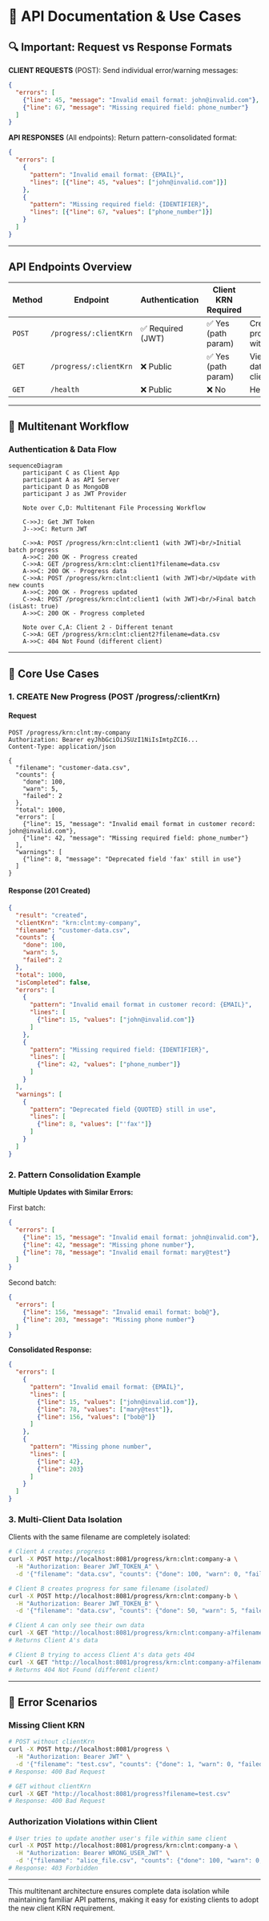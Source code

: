 # 📡 API Documentation & Use Cases

## 🔍 Important: Request vs Response Formats

**CLIENT REQUESTS** (POST): Send individual error/warning messages:
```json
{
  "errors": [
    {"line": 45, "message": "Invalid email format: john@invalid.com"},
    {"line": 67, "message": "Missing required field: phone_number"}
  ]
}
```

**API RESPONSES** (All endpoints): Return pattern-consolidated format:
```json
{
  "errors": [
    {
      "pattern": "Invalid email format: {EMAIL}",
      "lines": [{"line": 45, "values": ["john@invalid.com"]}]
    },
    {
      "pattern": "Missing required field: {IDENTIFIER}",
      "lines": [{"line": 67, "values": ["phone_number"]}]
    }
  ]
}
```

---

## API Endpoints Overview

| Method | Endpoint | Authentication | Client KRN Required | Purpose |
|--------|----------|----------------|---------------------|---------|
| `POST` | `/progress/:clientKrn` | ✅ Required (JWT) | ✅ Yes (path param) | Create/Update progress within client |
| `GET` | `/progress/:clientKrn` | ❌ Public | ✅ Yes (path param) | View progress data within client |
| `GET` | `/health` | ❌ Public | ❌ No | Health check |

---

## 🔄 Multitenant Workflow

### Authentication & Data Flow
```mermaid
sequenceDiagram
    participant C as Client App
    participant A as API Server
    participant D as MongoDB
    participant J as JWT Provider
    
    Note over C,D: Multitenant File Processing Workflow
    
    C->>J: Get JWT Token
    J-->>C: Return JWT
    
    C->>A: POST /progress/krn:clnt:client1 (with JWT)<br/>Initial batch progress
    A->>C: 200 OK - Progress created
    C->>A: GET /progress/krn:clnt:client1?filename=data.csv
    A->>C: 200 OK - Progress data
    C->>A: POST /progress/krn:clnt:client1 (with JWT)<br/>Update with new counts
    A->>C: 200 OK - Progress updated
    C->>A: POST /progress/krn:clnt:client1 (with JWT)<br/>Final batch (isLast: true)
    A->>C: 200 OK - Progress completed
    
    Note over C,A: Client 2 - Different tenant
    C->>A: GET /progress/krn:clnt:client2?filename=data.csv
    A->>C: 404 Not Found (different client)
```

---

## 📝 Core Use Cases

### 1. CREATE New Progress (POST /progress/:clientKrn)

#### Request
```http
POST /progress/krn:clnt:my-company
Authorization: Bearer eyJhbGciOiJSUzI1NiIsImtpZCI6...
Content-Type: application/json

{
  "filename": "customer-data.csv",
  "counts": {
    "done": 100,
    "warn": 5,
    "failed": 2
  },
  "total": 1000,
  "errors": [
    {"line": 15, "message": "Invalid email format in customer record: john@invalid.com"},
    {"line": 42, "message": "Missing required field: phone_number"}
  ],
  "warnings": [
    {"line": 8, "message": "Deprecated field 'fax' still in use"}
  ]
}
```

#### Response (201 Created)
```json
{
  "result": "created",
  "clientKrn": "krn:clnt:my-company",
  "filename": "customer-data.csv",
  "counts": {
    "done": 100,
    "warn": 5,
    "failed": 2
  },
  "total": 1000,
  "isCompleted": false,
  "errors": [
    {
      "pattern": "Invalid email format in customer record: {EMAIL}",
      "lines": [
        {"line": 15, "values": ["john@invalid.com"]}
      ]
    },
    {
      "pattern": "Missing required field: {IDENTIFIER}",
      "lines": [
        {"line": 42, "values": ["phone_number"]}
      ]
    }
  ],
  "warnings": [
    {
      "pattern": "Deprecated field {QUOTED} still in use",
      "lines": [
        {"line": 8, "values": ["'fax'"]}
      ]
    }
  ]
}
```

### 2. Pattern Consolidation Example

**Multiple Updates with Similar Errors:**

First batch:
```json
{
  "errors": [
    {"line": 15, "message": "Invalid email format: john@invalid.com"},
    {"line": 42, "message": "Missing phone number"},
    {"line": 78, "message": "Invalid email format: mary@test"}
  ]
}
```

Second batch:
```json
{
  "errors": [
    {"line": 156, "message": "Invalid email format: bob@"},
    {"line": 203, "message": "Missing phone number"}
  ]
}
```

**Consolidated Response:**
```json
{
  "errors": [
    {
      "pattern": "Invalid email format: {EMAIL}",
      "lines": [
        {"line": 15, "values": ["john@invalid.com"]},
        {"line": 78, "values": ["mary@test"]},
        {"line": 156, "values": ["bob@"]}
      ]
    },
    {
      "pattern": "Missing phone number", 
      "lines": [
        {"line": 42},
        {"line": 203}
      ]
    }
  ]
}
```

### 3. Multi-Client Data Isolation

Clients with the same filename are completely isolated:

```bash
# Client A creates progress
curl -X POST http://localhost:8081/progress/krn:clnt:company-a \
  -H "Authorization: Bearer JWT_TOKEN_A" \
  -d '{"filename": "data.csv", "counts": {"done": 100, "warn": 0, "failed": 0}}'

# Client B creates progress for same filename (isolated)  
curl -X POST http://localhost:8081/progress/krn:clnt:company-b \
  -H "Authorization: Bearer JWT_TOKEN_B" \
  -d '{"filename": "data.csv", "counts": {"done": 50, "warn": 5, "failed": 1}}'

# Client A can only see their own data
curl -X GET "http://localhost:8081/progress/krn:clnt:company-a?filename=data.csv"
# Returns Client A's data

# Client B trying to access Client A's data gets 404
curl -X GET "http://localhost:8081/progress/krn:clnt:company-a?filename=data.csv"
# Returns 404 Not Found (different client)
```

---

## 🚨 Error Scenarios

### Missing Client KRN
```bash
# POST without clientKrn
curl -X POST http://localhost:8081/progress \
  -H "Authorization: Bearer JWT" \
  -d '{"filename": "test.csv", "counts": {"done": 1, "warn": 0, "failed": 0}}'
# Response: 400 Bad Request

# GET without clientKrn  
curl -X GET "http://localhost:8081/progress?filename=test.csv"
# Response: 400 Bad Request
```

### Authorization Violations within Client
```bash
# User tries to update another user's file within same client
curl -X POST http://localhost:8081/progress/krn:clnt:company-a \
  -H "Authorization: Bearer WRONG_USER_JWT" \
  -d '{"filename": "alice_file.csv", "counts": {"done": 100, "warn": 0, "failed": 0}}'
# Response: 403 Forbidden
```

---

This multitenant architecture ensures complete data isolation while maintaining familiar API patterns, making it easy for existing clients to adopt the new client KRN requirement.
